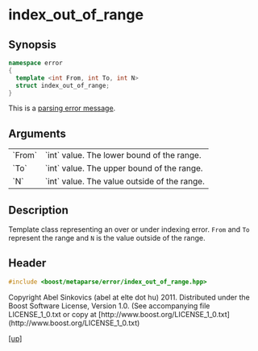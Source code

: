 # index_out_of_range

## Synopsis

```cpp
namespace error
{
  template <int From, int To, int N>
  struct index_out_of_range;
}
```

This is a [parsing error message](parsing_error_message.html).

## Arguments

<table cellpadding='0' cellspacing='0'>
  <tr>
    <td>`From`</td>
    <td>`int` value. The lower bound of the range.</td>
  </tr>
  <tr>
    <td>`To`</td>
    <td>`int` value. The upper bound of the range.</td>
  </tr>
  <tr>
    <td>`N`</td>
    <td>`int` value. The value outside of the range.</td>
  </tr>
</table>

## Description

Template class representing an over or under indexing error. `From` and `To`
represent the range and `N` is the value outside of the range.

## Header

```cpp
#include <boost/metaparse/error/index_out_of_range.hpp>
```

<p class="copyright">
Copyright Abel Sinkovics (abel at elte dot hu) 2011.
Distributed under the Boost Software License, Version 1.0.
(See accompanying file LICENSE_1_0.txt or copy at
[http://www.boost.org/LICENSE_1_0.txt](http://www.boost.org/LICENSE_1_0.txt)
</p>

[[up]](reference.html)



